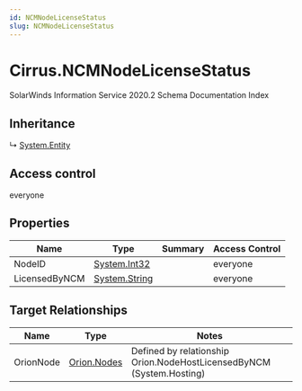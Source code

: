 ```yaml
---
id: NCMNodeLicenseStatus
slug: NCMNodeLicenseStatus
---
```


# Cirrus.NCMNodeLicenseStatus

SolarWinds Information Service 2020.2 Schema Documentation Index

## Inheritance

↳ [System.Entity](./../System/Entity)

## Access control

everyone

## Properties

| Name | Type | Summary | Access Control |
| ------ | ------ | ------ | ------ |
| NodeID | [System.Int32](https://docs.microsoft.com/en-us/dotnet/api/system.int32) |  | everyone |
| LicensedByNCM | [System.String](https://docs.microsoft.com/en-us/dotnet/api/system.string) |  | everyone |

## Target Relationships

| Name | Type | Notes |
| ------ | ------ | ------ |
| OrionNode | [Orion.Nodes](./../Orion/Nodes) | Defined by relationship Orion.NodeHostLicensedByNCM (System.Hosting) |

